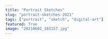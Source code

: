 ```yaml
---
title: "Portrait Sketches"
slug: "portrait-sketches-2021"
tags: ["portrait", "sketch", "digital-art"]
featured: True
image: "20210602_103157.jpg"
---
```


